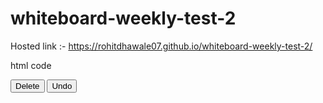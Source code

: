 # whiteboard-weekly-test-2

Hosted link :- https://rohitdhawale07.github.io/whiteboard-weekly-test-2/

html code

<div id="controls">
      <button id="deleteButton">Delete</button>
      <button id="undoButton">Undo</button>
    </div>
    <canvas id="whiteboard" width="800" height="600"></canvas>
